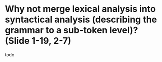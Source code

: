 # Why not merge lexical analysis into syntactical analysis (describing  the grammar to a sub-token level)? (Slide 1-19, 2-7)

todo